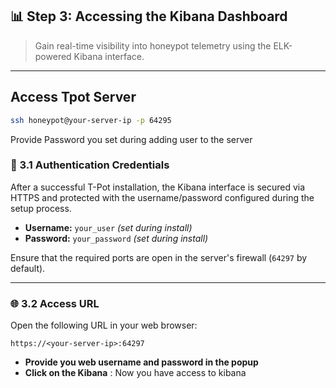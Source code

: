## 📊 Step 3: Accessing the Kibana Dashboard

> Gain real-time visibility into honeypot telemetry using the ELK-powered Kibana interface.

---
## Access Tpot Server
```bash
ssh honeypot@your-server-ip -p 64295
```
Provide Password you set during adding user to the server

### 🔐 3.1 Authentication Credentials

After a successful T-Pot installation, the Kibana interface is secured via HTTPS and protected with the username/password configured during the setup process.

- **Username:** `your_user` *(set during install)*
- **Password:** `your_password` *(set during install)*

Ensure that the required ports are open in the server's firewall (`64297` by default).

---

### 🌐 3.2 Access URL

Open the following URL in your web browser:

```url
https://<your-server-ip>:64297
```
- **Provide you web username and password in the popup**
- **Click on the Kibana** : Now you have access to kibana
